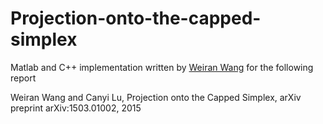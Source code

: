 # Projection-onto-the-capped-simplex

Matlab and C++ implementation written by <a href="http://ttic.uchicago.edu/~wwang5/">Weiran Wang</a> for the following report

Weiran Wang and Canyi Lu, Projection onto the Capped Simplex, arXiv preprint arXiv:1503.01002, 2015

